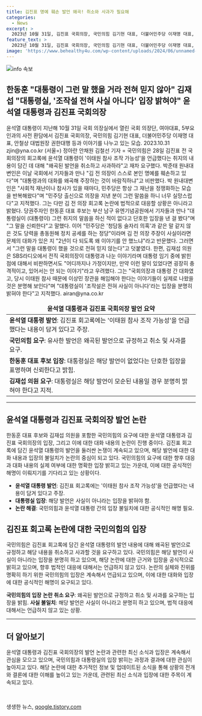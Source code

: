 ```yaml
---
title: 김진표 명예 훼손 발언 왜곡! 취소와 사과가 필요해
categories:
  - News
excerpt: >
  2023년 10월 31일, 김진표 국회의장, 국민의힘 김기현 대표, 더불어민주당 이재명 대표, 안철상 대법원장 권한대행 등과 윤석열 대통령 사전 환담에서 논란이 일고 있다. 국민의힘은 김진표 전 국회의장의 회고록에 대해 윤석열 대통령 발언 왜곡과 사과를 요구하며 비판했다. 한동훈 대표 후보는 대통령의 발언을 믿지 않겠다는 의견을 표명하고, 김재섭 의원은 대통령실이 조작설은 전혀 사실이 아니다라는 입장을 분명히 밝혀야 한다고 요구했다.
feature_text: >
  2023년 10월 31일, 김진표 국회의장, 국민의힘 김기현 대표, 더불어민주당 이재명 대표, 안철상 대법원장 권한대행 등과 윤석열 대통령 사전 환담에서 논란이 일고 있다. 국민의힘은 김진표 전 국회의장의 회고록에 대해 윤석열 대통령 발언 왜곡과 사과를 요구하며 비판했다. 한동훈 대표 후보는 대통령의 발언을 믿지 않겠다는 의견을 표명하고, 김재섭 의원은 대통령실이 조작설은 전혀 사실이 아니다라는 입장을 분명히 밝혀야 한다고 요구했다.
image: 'https://www.behealthy4u.com/wp-content/uploads/2024/06/unnamed-file.png'
---
```


<p><img src="https://www.behealthy4u.com/wp-content/uploads/2024/06/unnamed-file.png" alt="info 속보" /></p>

<h2 data-ke-size="size26">한동훈 "대통령이 그런 말 했을 거라 전혀 믿지 않아" 김재섭 "대통령실, '조작설 전혀 사실 아니다' 입장 밝혀야" 윤석열 대통령과 김진표 국회의장</h2>

<p data-ke-size="size16">윤석열 대통령이 지난해 10월 31일 국회 의장실에서 열린 국회 의장단, 여야대표, 5부요인과의 사전 환담에서 김진표 국회의장, 국민의힘 김기현 대표, 더불어민주당 이재명 대표, 안철상 대법원장 권한대행 등과 이야기를 나누고 있는 모습. 
    2023.10.31 zjin@yna.co.kr (서울=) 정아란 안채원 김철선 기자 = 국민의힘은 28일 김진표 전 국회의장의 회고록에 윤석열 대통령이 '이태원 참사 조작 가능성'을 언급했다는 취지의 내용이 담긴 데 대해 "왜곡된 발언을 취소하고 사과하라"고 재차 요구했다. 박준태 원내대변인은 이날 국회에서 기자들과 만나 "김 전 의장이 스스로 본인 명예를 훼손하고 있다"며 "대통령과의 대화를 왜곡해 주장하는 것이 바람직하냐"고 비판했다. 
    박 원내대변인은 "사회적 재난이나 참사가 있을 때마다, 민주당은 항상 그 재난을 정쟁화하는 모습을 반복해왔다"며 "민주당 출신으로 의장을 지낸 분이 그런 말씀을 하니 너무 실망스럽다"고 지적했다. 그는 다만 김 전 의장 회고록 논란에 법적으로 대응할 상황은 아니라고 밝혔다. 당권주자인 한동훈 대표 후보는 부산 남구 유엔기념공원에서 기자들과 만나 "대통령실이 (대통령이) 그런 취지의 말씀을 하신 적이 없다고 단호한 입장을 낸 걸 봤다"며 "그 말을 신뢰한다"고 말했다. 이어 "민주당은 '청담동 술자리 의혹'과 같은 말 같지 않은 것도 당력을 총동원해 정치 공세를 하는 정당"이라며 김 전 의장 주장이 사실이라면 문제의 대화가 있은 지 "2년이 다 되도록 왜 이야기를 안 했느냐"라고 반문했다. 
    그러면서 "그런 말을 대통령이 했을 것으로 전혀 믿지 않는다"고 덧붙였다. 한편, 김재섭 의원은 SBS라디오에서 전직 국회의장이 대통령과 나눈 이야기라며 대통령 임기 중에 밝힌 점에 대해서 비판하면서도 "어디까지나 가정이지만, 만약 이런 말이 있었다면 굉장히 충격적이고, 있어서는 안 되는 이야기"라고 우려했다. 
    그는 "국회의장과 대통령 간 대화였고, 당시 이태원 참사 때문에 이상민 장관을 해임해야 한다는 이야기들이 실제로 나왔을 것은 분명해 보인다"며 "대통령실이 '조작설은 전혀 사실이 아니다'라는 입장을 분명히 밝혀야 한다"고 지적했다. airan@yna.co.kr</p>

<table>
  <thead>
    <tr>
      <td style="text-align: center; height: 17px;"><b>윤석열 대통령과 김진표 국회의장 발언 요약</b></td>
    </tr>
  </thead>
  <tbody>
    <tr>
      <td><b>윤석열 대통령 발언</b>: 김진표 회고록에는 '이태원 참사 조작 가능성'을 언급했다는 내용이 담겨 있다고 주장.</td>
    </tr>
    <tr>
      <td><b>국민의힘 요구</b>: 유사한 발언은 왜곡된 발언으로 규정하고 취소 및 사과를 요구.</td>
    </tr>
    <tr>
      <td><b>한동훈 대표 후보 입장</b>: 대통령실은 해당 발언이 없었다는 단호한 입장을 표명하며 신뢰한다고 밝힘.</td>
    </tr>
    <tr>
      <td><b>김재섭 의원 요구</b>: 대통령실은 해당 발언이 모순된 내용일 경우 분명히 밝혀야 한다고 지적.</td>
    </tr>
  </tbody>
</table>

<hr>

<h2 data-ke-size="size26">윤석열 대통령과 김진표 국회의장 발언 논란</h2>

<p data-ke-size="size16">한동훈 대표 후보와 김재섭 의원을 포함한 국민의힘의 요구에 대한 윤석열 대통령과 김진표 국회의장의 입장, 그리고 이에 대한 대화 내용의 논란이 진행 중이다. 김진표 회고록에 담긴 윤석열 대통령의 발언을 둘러싼 논쟁이 계속되고 있으며, 해당 발언에 대한 대화 내용과 입장의 불일치가 논란의 중심이 되고 있다. 국민의힘의 요구에 대한 향후 대응과 대화 내용의 실제 여부에 대한 명확한 입장 밝히고 있는 가운데, 이에 대한 공식적인 해명이 이뤄지기를 기다리고 있는 상황이다.</p>

<ul>
  <li><b>윤석열 대통령 발언</b>: 김진표 회고록에는 '이태원 참사 조작 가능성'을 언급했다는 내용이 담겨 있다고 주장.</li>
  <li><b>대통령실 입장</b>: 해당 발언은 사실이 아니라는 입장을 밝혀야 함.</li>
  <li><b>논란 해결</b>: 국민의힘과 윤석열 대통령 간의 입장 불일치에 대한 공식적인 해명 필요.</li>
</ul>

<p data-ke-size="size16"></p>

<h2 data-ke-size="size26">김진표 회고록 논란에 대한 국민의힘의 입장</h2>

<p data-ke-size="size16">국민의힘은 김진표 회고록에 담긴 윤석열 대통령의 발언 내용에 대해 왜곡된 발언으로 규정하고 해당 내용을 취소하고 사과할 것을 요구하고 있다. 국민의힘은 해당 발언이 사실이 아니라는 입장을 분명히 하고 있으며, 해당 논란에 대한 근거와 입장을 공식적으로 밝히고 있으며, 향후 법적인 대응에 대해서는 언급하지 않고 있다. 논란의 실체와 진위를 명확히 하기 위한 국민의힘의 입장은 계속해서 언급되고 있으며, 이에 대한 대화와 입장에 대한 공식적인 해명이 요구되고 있다.</p>

<p><td style="text-align: center; height: 17px;"><b>국민의힘의 입장</b></td>
<tbody>
  <tr><b>논란 취소 요구</b>: 왜곡된 발언으로 규정하고 취소 및 사과를 요구하는 입장을 밝힘.</tr>
  <tr><b>사실 불일치</b>: 해당 발언은 사실이 아니라고 분명히 하고 있으며, 법적 대응에 대해서는 언급하지 않고 있는 상황.</tr>
</tbody>
<hr></p>

<h2 data-ke-size="size26">더 알아보기</h2>

<p data-ke-size="size16">윤석열 대통령과 김진표 국회의장의 발언 논란과 관련한 최신 소식과 입장은 계속해서 관심을 모으고 있으며, 국민의힘과 대통령실의 입장 밝히는 과정과 결과에 대한 관심이 높아지고 있다. 해당 논란에 대한 추가적인 정보 및 업데이트된 소식을 통해 상황의 전개와 결론에 대한 이해를 높이고 있는 가운데, 관련된 최신 소식과 입장에 대한 주목이 계속되고 있다. </p>

<p data-ke-size="size16">&nbsp;</p>
생생한 뉴스, <a href="https://qoogle.tistory.com" rel="dofollow">qoogle.tistory.com</a>


